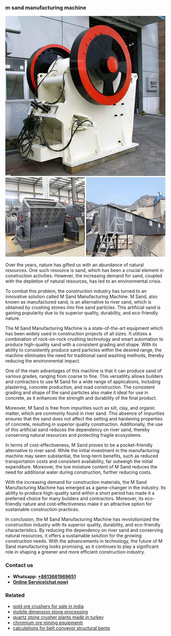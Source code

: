 <h3>m sand manufacturing machine</h3><img src='1706766894.jpg' alt=''><p>Over the years, nature has gifted us with an abundance of natural resources. One such resource is sand, which has been a crucial element in construction activities. However, the increasing demand for sand, coupled with the depletion of natural resources, has led to an environmental crisis.</p><p>To combat this problem, the construction industry has turned to an innovative solution called M Sand Manufacturing Machine. M Sand, also known as manufactured sand, is an alternative to river sand, which is obtained by crushing stones into fine sand particles. This artificial sand is gaining popularity due to its superior quality, durability, and eco-friendly nature.</p><p>The M Sand Manufacturing Machine is a state-of-the-art equipment which has been widely used in construction projects of all sizes. It utilizes a combination of rock-on-rock crushing technology and smart automation to produce high-quality sand with a consistent grading and shape. With its ability to consistently produce sand particles within the desired range, the machine eliminates the need for traditional sand washing methods, thereby reducing the environmental impact.</p><p>One of the main advantages of this machine is that it can produce sand of various grades, ranging from coarse to fine. This versatility allows builders and contractors to use M Sand for a wide range of applications, including plastering, concrete production, and road construction. The consistent grading and shape of the sand particles also make it ideal for use in concrete, as it enhances the strength and durability of the final product.</p><p>Moreover, M Sand is free from impurities such as silt, clay, and organic matter, which are commonly found in river sand. This absence of impurities ensures that the sand does not affect the setting and hardening properties of concrete, resulting in superior quality construction. Additionally, the use of this artificial sand reduces the dependency on river sand, thereby conserving natural resources and protecting fragile ecosystems.</p><p>In terms of cost-effectiveness, M Sand proves to be a pocket-friendly alternative to river sand. While the initial investment in the manufacturing machine may seem substantial, the long-term benefits, such as reduced transportation costs and consistent availability, far outweigh the initial expenditure. Moreover, the low moisture content of M Sand reduces the need for additional water during construction, further reducing costs.</p><p>With the increasing demand for construction materials, the M Sand Manufacturing Machine has emerged as a game-changer in the industry. Its ability to produce high-quality sand within a short period has made it a preferred choice for many builders and contractors. Moreover, its eco-friendly nature and cost-effectiveness make it an attractive option for sustainable construction practices.</p><p>In conclusion, the M Sand Manufacturing Machine has revolutionized the construction industry with its superior quality, durability, and eco-friendly characteristics. By reducing the dependency on river sand and conserving natural resources, it offers a sustainable solution for the growing construction needs. With the advancements in technology, the future of M Sand manufacturing looks promising, as it continues to play a significant role in shaping a greener and more efficient construction industry.</p><h3>Contact us</h3><ul><li><strong>Whatsapp:&nbsp;<a href="https://wa.me/8613661969651">+8613661969651</a></strong></li><li><a href="https://swt.shibang-china.com/?git&amp;zhl&amp;m sand manufacturing machine"><strong>Online Service(chat now)</strong></a></li></ul><h3>Related</h3><ul><li><a href='gold ore crushers for sale in india.md'>gold ore crushers for sale in india</a></li><li><a href='mobile dimension stone processing.md'>mobile dimension stone processing</a></li><li><a href='quartz stone crusher plants made in turkey.md'>quartz stone crusher plants made in turkey</a></li><li><a href='chromium ore mining equipmentr.md'>chromium ore mining equipmentr</a></li><li><a href='calculations for belt conveyor structural bents.md'>calculations for belt conveyor structural bents</a></li></ul>